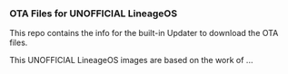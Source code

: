 ### OTA Files for UNOFFICIAL LineageOS
This repo contains the info for the built-in Updater to download the OTA files. 

This UNOFFICIAL LineageOS images are based on the work of ...
